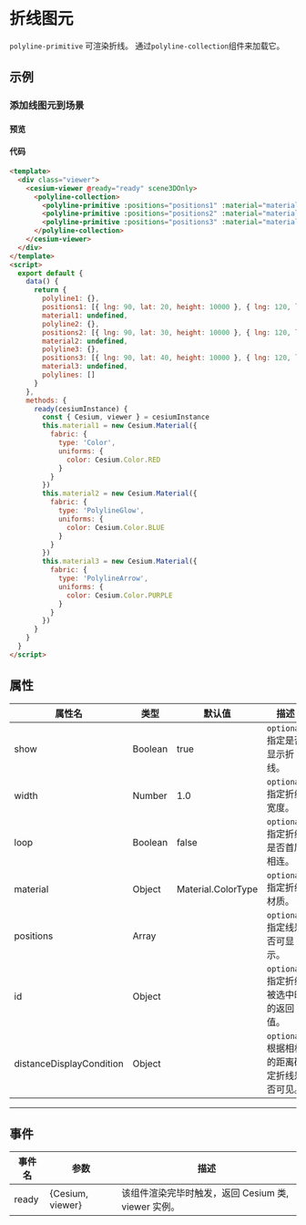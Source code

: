 # 折线图元

`polyline-primitive` 可渲染折线。 通过`polyline-collection`组件来加载它。

## 示例

### 添加线图元到场景

#### 预览

<doc-preview>
  <template>
    <div class="viewer">
      <cesium-viewer @ready="ready" scene3DOnly>
        <polyline-collection>
          <polyline-primitive :positions="positions1" :material="material1" :width="5"></polyline-primitive>
          <polyline-primitive :positions="positions2" :material="material2" :width="10"></polyline-primitive>
          <polyline-primitive :positions="positions3" :material="material3" :width="10"></polyline-primitive>
        </polyline-collection>
      </cesium-viewer>
    </div>
  </template>
  <script>
    export default {
      data () {
        return {
          polyline1: {},
          positions1: [{lng: 90, lat: 20, height: 10000}, {lng: 120, lat: 20, height: 10000}],
          material1: undefined,
          polyline2: {},
          positions2: [{lng: 90, lat: 30, height: 10000}, {lng: 120, lat: 30, height: 10000}],
          material2: undefined,
          polyline3: {},
          positions3: [{lng: 90, lat: 40, height: 10000}, {lng: 120, lat: 40, height: 10000}],
          material3: undefined,
          polylines: []
        }
      },
      methods: {
        ready (cesiumInstance) {
          const {Cesium, viewer} = cesiumInstance
          this.material1 = new Cesium.Material({
            fabric: {
              type: 'Color',
              uniforms: {
                  color: Cesium.Color.RED
              }
            }
          })
          this.material2 = new Cesium.Material({
            fabric: {
              type: 'PolylineGlow',
              uniforms: {
                  color: Cesium.Color.BLUE
              }
            }
          })
          this.material3 = new Cesium.Material({
            fabric: {
              type: 'PolylineArrow',
              uniforms: {
                  color: Cesium.Color.PURPLE
              }
            }
          })
        }
      }
    }
  </script>
</doc-preview>

#### 代码

```html
<template>
  <div class="viewer">
    <cesium-viewer @ready="ready" scene3DOnly>
      <polyline-collection>
        <polyline-primitive :positions="positions1" :material="material1" :width="5"></polyline-primitive>
        <polyline-primitive :positions="positions2" :material="material2" :width="10"></polyline-primitive>
        <polyline-primitive :positions="positions3" :material="material3" :width="10"></polyline-primitive>
      </polyline-collection>
    </cesium-viewer>
  </div>
</template>
<script>
  export default {
    data() {
      return {
        polyline1: {},
        positions1: [{ lng: 90, lat: 20, height: 10000 }, { lng: 120, lat: 20, height: 10000 }],
        material1: undefined,
        polyline2: {},
        positions2: [{ lng: 90, lat: 30, height: 10000 }, { lng: 120, lat: 30, height: 10000 }],
        material2: undefined,
        polyline3: {},
        positions3: [{ lng: 90, lat: 40, height: 10000 }, { lng: 120, lat: 40, height: 10000 }],
        material3: undefined,
        polylines: []
      }
    },
    methods: {
      ready(cesiumInstance) {
        const { Cesium, viewer } = cesiumInstance
        this.material1 = new Cesium.Material({
          fabric: {
            type: 'Color',
            uniforms: {
              color: Cesium.Color.RED
            }
          }
        })
        this.material2 = new Cesium.Material({
          fabric: {
            type: 'PolylineGlow',
            uniforms: {
              color: Cesium.Color.BLUE
            }
          }
        })
        this.material3 = new Cesium.Material({
          fabric: {
            type: 'PolylineArrow',
            uniforms: {
              color: Cesium.Color.PURPLE
            }
          }
        })
      }
    }
  }
</script>
```

## 属性

| 属性名                   | 类型    | 默认值             | 描述                                        |
| ------------------------ | ------- | ------------------ | ------------------------------------------- |
| show                     | Boolean | true               | `optional` 指定是否显示折线。               |
| width                    | Number  | 1.0                | `optional` 指定折线宽度。                   |
| loop                     | Boolean | false              | `optional` 指定折线是否首尾相连。           |
| material                 | Object  | Material.ColorType | `optional` 指定折线材质。                   |
| positions                | Array   |                    | `optional` 指定线是否可显示。               |
| id                       | Object  |                    | `optional` 指定折线被选中时的返回值。       |
| distanceDisplayCondition | Object  |                    | `optional` 根据相机的距离确定折线是否可见。 |

---

## 事件

| 事件名 | 参数             | 描述                                                |
| ------ | ---------------- | --------------------------------------------------- |
| ready  | {Cesium, viewer} | 该组件渲染完毕时触发，返回 Cesium 类, viewer 实例。 |
